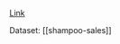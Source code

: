 [Link](https://machinelearningmastery.com/use-features-lstm-networks-time-series-forecasting/)

Dataset: [[shampoo-sales]]

